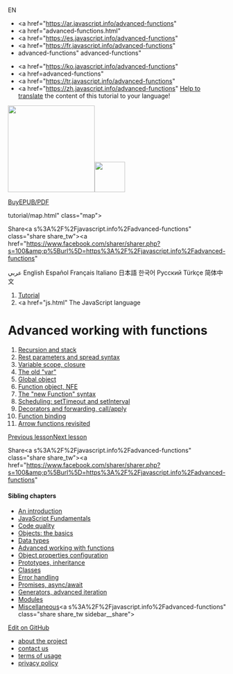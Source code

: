 EN

- <a href="https://ar.javascript.info/advanced-functions"
- <a href="advanced-functions.html"
- <a href="https://es.javascript.info/advanced-functions"
- <a href="https://fr.javascript.info/advanced-functions"
- advanced-functions"
  advanced-functions"

<!-- -->

- <a href="https://ko.javascript.info/advanced-functions"
- <a href=advanced-functions"
- <a href="https://tr.javascript.info/advanced-functions"
- <a href="https://zh.javascript.info/advanced-functions"
  [Help to translate](translate.html) the content of this tutorial to your language!

<a href="index.html" class="sitetoolbar__link sitetoolbar__link_logo"><img src="img/sitetoolbar__logo_en.svg" class="sitetoolbar__logo sitetoolbar__logo_normal" width="200" /><img src="img/sitetoolbar__logo_small_en.svg" class="sitetoolbar__logo sitetoolbar__logo_small" width="70" /></a>

<a href="ebook.html" class="buy-book-button"><span class="buy-book-button__extra-text">Buy</span>EPUB/PDF</a>

tutorial/map.html" class="map">

<span class="share-icons__title">Share</span><a s%3A%2F%2Fjavascript.info%2Fadvanced-functions" class="share share_tw"></a><a href="https://www.facebook.com/sharer/sharer.php?s=100&amp;p%5Burl%5D=https%3A%2F%2Fjavascript.info%2Fadvanced-functions" </a>

عربي English Español Français Italiano 日本語 한국어 Русский Türkçe 简体中文

1.  <a href="index.html" class="breadcrumbs__link"><span class="breadcrumbs__hidden-text">Tutorial</span></a>
2.  <span id="breadcrumb-1"><a href="js.html" The JavaScript language</span></a></span>

# Advanced working with functions

1.  <a href="recursion.html" class="lessons-list__link">Recursion and stack</a>
2.  <a href="rest-parameters-spread.html" class="lessons-list__link">Rest parameters and spread syntax</a>
3.  <a href="closure.html" class="lessons-list__link">Variable scope, closure</a>
4.  <a href="var.html" class="lessons-list__link">The old "var"</a>
5.  <a href="global-object.html" class="lessons-list__link">Global object</a>
6.  <a href="function-object.html" class="lessons-list__link">Function object, NFE</a>
7.  <a href="new-function.html" class="lessons-list__link">The "new Function" syntax</a>
8.  <a href="settimeout-setinterval.html" class="lessons-list__link">Scheduling: setTimeout and setInterval</a>
9.  <a href="call-apply-decorators.html" class="lessons-list__link">Decorators and forwarding, call/apply</a>
10. <a href="bind.html" class="lessons-list__link">Function binding</a>
11. <a href="arrow-functions.html" class="lessons-list__link">Arrow functions revisited</a>

<a href="json.html" class="page__nav page__nav_prev"><span class="page__nav-text"><span class="page__nav-text-shortcut"></span></span><span class="page__nav-text-alternate">Previous lesson</span></a><a href="recursion.html" class="page__nav page__nav_next"><span class="page__nav-text"><span class="page__nav-text-shortcut"></span></span><span class="page__nav-text-alternate">Next lesson</span></a>

<span class="share-icons__title">Share</span><a s%3A%2F%2Fjavascript.info%2Fadvanced-functions" class="share share_tw"></a><a href="https://www.facebook.com/sharer/sharer.php?s=100&amp;p%5Burl%5D=https%3A%2F%2Fjavascript.info%2Fadvanced-functions" </a>

<a href="tutorial/map.html" class="map">

<a href="tutorial/map.html" class="map"></a>

#### Sibling chapters

- <a href="getting-started.html" class="sidebar__link">An introduction</a>
- <a href="first-steps.html" class="sidebar__link">JavaScript Fundamentals</a>
- <a href="code-quality.html" class="sidebar__link">Code quality</a>
- <a href="object-basics.html" class="sidebar__link">Objects: the basics</a>
- <a href="data-types.html" class="sidebar__link">Data types</a>
- <a href="advanced-functions.html" class="sidebar__link">Advanced working with functions</a>
- <a href="object-properties.html" class="sidebar__link">Object properties configuration</a>
- <a href="prototypes.html" class="sidebar__link">Prototypes, inheritance</a>
- <a href="classes.html" class="sidebar__link">Classes</a>
- <a href="error-handling.html" class="sidebar__link">Error handling</a>
- <a href="async.html" class="sidebar__link">Promises, async/await</a>
- <a href="generators-iterators.html" class="sidebar__link">Generators, advanced iteration</a>
- <a href="modules.html" class="sidebar__link">Modules</a>
- <a href="js-misc.html" class="sidebar__link">Miscellaneous</a><a s%3A%2F%2Fjavascript.info%2Fadvanced-functions" class="share share_tw sidebar__share"></a><a href="https://www.facebook.com/sharer/sharer.php?s=100&amp;p%5Burl%5D=https%3A%2F%2Fjavascript.info%2Fadvanced-functions" class="share share_fb sidebar__share"></a>

<a href="https://github.com/javascript-tutorial/en.javascript.info/blob/master/1-js/06-advanced-functions" class="sidebar__link">Edit on GitHub</a>

- <a href="about.html" class="page-footer__link">about the project</a>
- <a href="about.html#contact-us" class="page-footer__link">contact us</a>
- <a href="terms.html" class="page-footer__link">terms of usage</a>
- <a href="privacy.html" class="page-footer__link">privacy policy</a>
